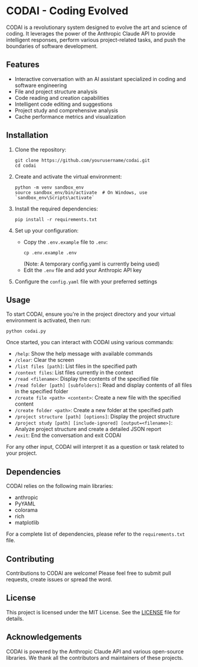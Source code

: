 # CODAI - Coding Evolved

CODAI is a revolutionary system designed to evolve the art and science of coding. It leverages the power of the Anthropic Claude API to provide intelligent responses, perform various project-related tasks, and push the boundaries of software development.

## Features

- Interactive conversation with an AI assistant specialized in coding and software engineering
- File and project structure analysis
- Code reading and creation capabilities
- Intelligent code editing and suggestions
- Project study and comprehensive analysis
- Cache performance metrics and visualization

## Installation

1. Clone the repository:
   ```
   git clone https://github.com/yourusername/codai.git
   cd codai
   ```

2. Create and activate the virtual environment:
   ```
   python -m venv sandbox_env
   source sandbox_env/bin/activate  # On Windows, use `sandbox_env\Scripts\activate`
   ```

3. Install the required dependencies:
   ```
   pip install -r requirements.txt
   ```

4. Set up your configuration:
   - Copy the `.env.example` file to `.env`:
     ```
     cp .env.example .env
     ```
     (Note: A temporary config.yaml is currently being used)
   - Edit the `.env` file and add your Anthropic API key

5. Configure the `config.yaml` file with your preferred settings

## Usage

To start CODAI, ensure you're in the project directory and your virtual environment is activated, then run:

```
python codai.py
```

Once started, you can interact with CODAI using various commands:

- `/help`: Show the help message with available commands
- `/clear`: Clear the screen
- `/list files [path]`: List files in the specified path
- `/context files`: List files currently in the context
- `/read <filename>`: Display the contents of the specified file
- `/read folder [path] [subfolders]`: Read and display contents of all files in the specified folder
- `/create file <path> <content>`: Create a new file with the specified content
- `/create folder <path>`: Create a new folder at the specified path
- `/project structure [path] [options]`: Display the project structure
- `/project study [path] [include-ignored] [output=<filename>]`: Analyze project structure and create a detailed JSON report
- `/exit`: End the conversation and exit CODAI

For any other input, CODAI will interpret it as a question or task related to your project.

## Dependencies

CODAI relies on the following main libraries:

- anthropic
- PyYAML
- colorama
- rich
- matplotlib

For a complete list of dependencies, please refer to the `requirements.txt` file.

## Contributing

Contributions to CODAI are welcome! Please feel free to submit pull requests, create issues or spread the word.

## License

This project is licensed under the MIT License. See the [LICENSE](LICENSE) file for details.

## Acknowledgements

CODAI is powered by the Anthropic Claude API and various open-source libraries. We thank all the contributors and maintainers of these projects.
